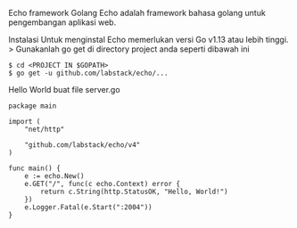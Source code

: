 Echo framework Golang
Echo adalah framework bahasa golang untuk pengembangan aplikasi web.

Instalasi
Untuk menginstal Echo memerlukan versi Go v1.13 atau lebih tinggi. > Gunakanlah go get di directory project anda seperti dibawah ini

	$ cd <PROJECT IN $GOPATH>
	$ go get -u github.com/labstack/echo/...
Hello World
buat file server.go

	package main

	import (
		"net/http"
	
		"github.com/labstack/echo/v4"
	)

	func main() {
		e := echo.New()
		e.GET("/", func(c echo.Context) error {
			return c.String(http.StatusOK, "Hello, World!")
		})
		e.Logger.Fatal(e.Start(":2004"))
	}